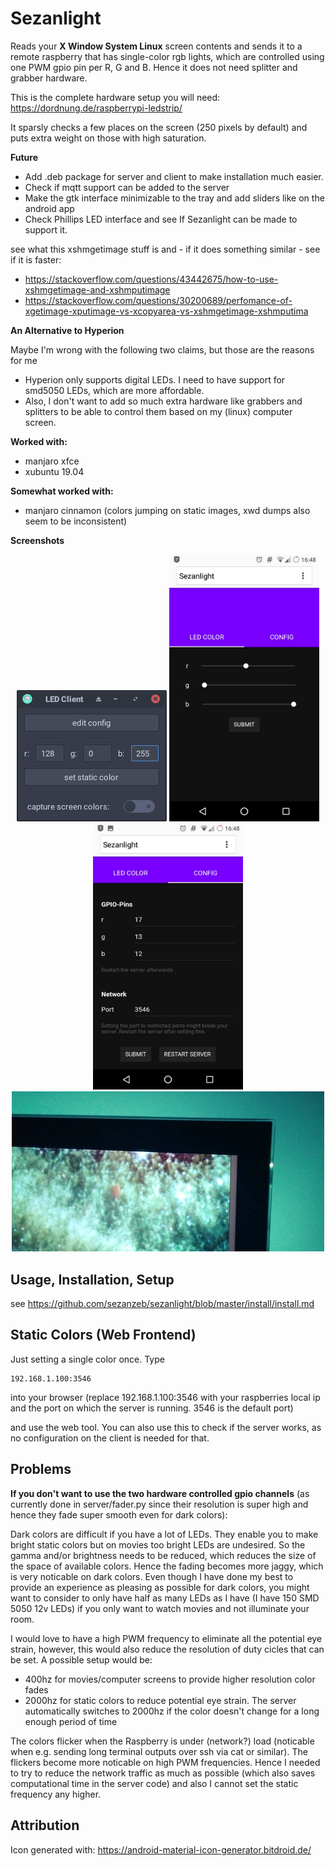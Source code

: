 # Sezanlight

Reads your **X Window System Linux** screen contents and sends it to a remote raspberry
that has single-color rgb lights, which are controlled using one PWM gpio pin per R, G and B.
Hence it does not need splitter and grabber hardware.

This is the complete hardware setup you will need: https://dordnung.de/raspberrypi-ledstrip/

It sparsly checks a few places on the screen (250 pixels by default) and puts extra weight
on those with high saturation.

**Future**

- Add .deb package for server and client to make installation much easier.
- Check if mqtt support can be added to the server
- Make the gtk interface minimizable to the tray and add sliders like on the android app
- Check Phillips LED interface and see If Sezanlight can be made to support it.

see what this xshmgetimage stuff is and - if it does something similar - see if it is faster:
- https://stackoverflow.com/questions/43442675/how-to-use-xshmgetimage-and-xshmputimage 
- https://stackoverflow.com/questions/30200689/perfomance-of-xgetimage-xputimage-vs-xcopyarea-vs-xshmgetimage-xshmputima


**An Alternative to Hyperion**

Maybe I'm wrong with the following two claims, but those are the reasons for me
- Hyperion only supports digital LEDs. I need to have support for smd5050 LEDs, which are more affordable.
- Also, I don't want to add so much extra hardware like grabbers and splitters to be able to control
them based on my (linux) computer screen.

**Worked with:**
- manjaro xfce
- xubuntu 19.04

**Somewhat worked with:**
- manjaro cinnamon (colors jumping on static images, xwd dumps also seem to be inconsistent)

**Screenshots**

<p align="center">
  <img src="https://github.com/sezanzeb/sezanlight/blob/master/screenshots/gtk.png">
  <img width="240px" src="https://github.com/sezanzeb/sezanlight/blob/master/screenshots/web.jpg">
  <img width="240px" src="https://github.com/sezanzeb/sezanlight/blob/master/screenshots/web2.jpg">
  <img src="https://github.com/sezanzeb/sezanlight/blob/master/screenshots/photo.jpg">
</p>

## Usage, Installation, Setup

see https://github.com/sezanzeb/sezanlight/blob/master/install/install.md

## Static Colors (Web Frontend)

Just setting a single color once. Type

```
192.168.1.100:3546
```

into your browser (replace 192.168.1.100:3546 with your raspberries local ip and the port on which the server is running. 3546 is the default port)

and use the web tool. You can also use this to check if the server works, as no configuration on the client is needed for that.

## Problems

**If you don't want to use the two hardware controlled gpio channels** (as currently done in server/fader.py since their
resolution is super high and hence they fade super smooth even for dark colors):

Dark colors are difficult if you have a lot of LEDs. They enable you to make bright static
colors but on movies too bright LEDs are undesired. So the gamma and/or brightness needs to
be reduced, which reduces the size of the space of available colors. Hence the fading becomes
more jaggy, which is very noticable on dark colors. Even though I have done my best to provide
an experience as pleasing as possible for dark colors, you might want to consider to only have
half as many LEDs as I have (I have 150 SMD 5050 12v LEDs) if you only want to watch movies
and not illuminate your room.

I would love to have a high PWM frequency to eliminate all the potential eye strain, however, this would
also reduce the resolution of duty cicles that can be set. A possible setup would be:
- 400hz for movies/computer screens to provide higher resolution color fades
- 2000hz for static colors to reduce potential eye strain. The server automatically switches to 2000hz if the color doesn't change for a long enough period of time

The colors flicker when the Raspberry is under (network?) load (noticable when e.g. sending long terminal outputs over ssh via cat or similar). The flickers become more noticable on high PWM frequencies. Hence I needed to try to reduce the network traffic as much as possible (which also saves computational time in the server code) and also I cannot set the static frequency any higher.

## Attribution

Icon generated with: https://android-material-icon-generator.bitdroid.de/
